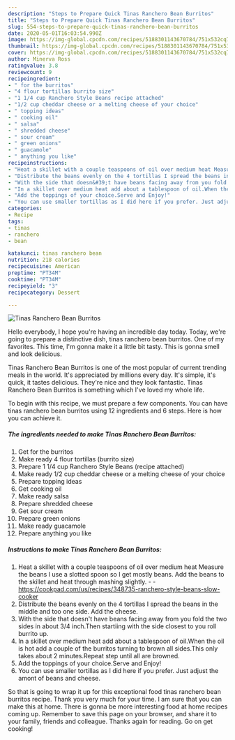 ```yaml
---
description: "Steps to Prepare Quick Tinas Ranchero Bean Burritos"
title: "Steps to Prepare Quick Tinas Ranchero Bean Burritos"
slug: 554-steps-to-prepare-quick-tinas-ranchero-bean-burritos
date: 2020-05-01T16:03:54.990Z
image: https://img-global.cpcdn.com/recipes/5188301143670784/751x532cq70/tinas-ranchero-bean-burritos-recipe-main-photo.jpg
thumbnail: https://img-global.cpcdn.com/recipes/5188301143670784/751x532cq70/tinas-ranchero-bean-burritos-recipe-main-photo.jpg
cover: https://img-global.cpcdn.com/recipes/5188301143670784/751x532cq70/tinas-ranchero-bean-burritos-recipe-main-photo.jpg
author: Minerva Ross
ratingvalue: 3.8
reviewcount: 9
recipeingredient:
- " for the burritos"
- "4 flour tortillas burrito size"
- "1 1/4 cup Ranchero Style Beans recipe attached"
- "1/2 cup cheddar cheese or a melting cheese of your choice"
- " topping ideas"
- " cooking oil"
- " salsa"
- " shredded cheese"
- " sour cream"
- " green onions"
- " guacamole"
- " anything you like"
recipeinstructions:
- "Heat a skillet with a couple teaspoons of oil over medium heat Measure the beans I use a slotted spoon so I get mostly beans. Add the beans to the skillet and heat through mashing slightly.  https://cookpad.com/us/recipes/348735-ranchero-style-beans-slow-cooker"
- "Distribute the beans evenly on the 4 tortillas I spread the beans in the middle and too one side. Add the cheese."
- "With the side that doesn&#39;t have beans facing away from you fold the two sides in about 3/4 inch.Then startiing with the side closest to you roll burrito up."
- "In a skillet over medium heat add about a tablespoon of oil.When the oil is hot add a couple of the burritos turning to brown all sides.This only takes about 2 minutes.Repeat step until all are browned."
- "Add the toppings of your choice.Serve and Enjoy!"
- "You can use smaller tortillas as I did here if you prefer. Just adjust the amont of beans and cheese."
categories:
- Recipe
tags:
- tinas
- ranchero
- bean

katakunci: tinas ranchero bean 
nutrition: 218 calories
recipecuisine: American
preptime: "PT34M"
cooktime: "PT34M"
recipeyield: "3"
recipecategory: Dessert

---
```



![Tinas Ranchero Bean Burritos](https://img-global.cpcdn.com/recipes/5188301143670784/751x532cq70/tinas-ranchero-bean-burritos-recipe-main-photo.jpg)

Hello everybody, I hope you're having an incredible day today. Today, we're going to prepare a distinctive dish, tinas ranchero bean burritos. One of my favorites. This time, I'm gonna make it a little bit tasty. This is gonna smell and look delicious.

Tinas Ranchero Bean Burritos is one of the most popular of current trending meals in the world. It's appreciated by millions every day. It's simple, it's quick, it tastes delicious. They're nice and they look fantastic. Tinas Ranchero Bean Burritos is something which I've loved my whole life.




To begin with this recipe, we must prepare a few components. You can have tinas ranchero bean burritos using 12 ingredients and 6 steps. Here is how you can achieve it.

<!--inarticleads1-->

##### The ingredients needed to make Tinas Ranchero Bean Burritos:

1. Get  for the burritos
1. Make ready 4 flour tortillas (burrito size)
1. Prepare 1 1/4 cup Ranchero Style Beans (recipe attached)
1. Make ready 1/2 cup cheddar cheese or a melting cheese of your choice
1. Prepare  topping ideas
1. Get  cooking oil
1. Make ready  salsa
1. Prepare  shredded cheese
1. Get  sour cream
1. Prepare  green onions
1. Make ready  guacamole
1. Prepare  anything you like




<!--inarticleads2-->

##### Instructions to make Tinas Ranchero Bean Burritos:

1. Heat a skillet with a couple teaspoons of oil over medium heat Measure the beans I use a slotted spoon so I get mostly beans. Add the beans to the skillet and heat through mashing slightly. -  - https://cookpad.com/us/recipes/348735-ranchero-style-beans-slow-cooker
1. Distribute the beans evenly on the 4 tortillas I spread the beans in the middle and too one side. Add the cheese.
1. With the side that doesn&#39;t have beans facing away from you fold the two sides in about 3/4 inch.Then startiing with the side closest to you roll burrito up.
1. In a skillet over medium heat add about a tablespoon of oil.When the oil is hot add a couple of the burritos turning to brown all sides.This only takes about 2 minutes.Repeat step until all are browned.
1. Add the toppings of your choice.Serve and Enjoy!
1. You can use smaller tortillas as I did here if you prefer. Just adjust the amont of beans and cheese.




So that is going to wrap it up for this exceptional food tinas ranchero bean burritos recipe. Thank you very much for your time. I am sure that you can make this at home. There is gonna be more interesting food at home recipes coming up. Remember to save this page on your browser, and share it to your family, friends and colleague. Thanks again for reading. Go on get cooking!
